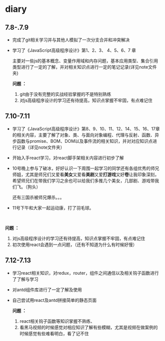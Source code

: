 # diary

## 7.8-.7.9

* 完成了git相关学习并与其他人模拟了一次分支合并和冲突解决

* 学习了《JavaScript高级程序设计》第1、2、3、 4、5、6、7 章

  主要对一些js的基本概念、变量作用域和内存问题，基本应用类型、集合引用类型进行了一定的了解，并对相关知识点进行一定的笔记记录(详见note文件夹)

   

  **问题 ：** 

  1. git由于没有完整的实战经验掌握的不是特别熟练
  2. 对js高级程序设计的学习还有待提高，知识点掌握不牢固，有点难记住

  

## 7.10-7.11

* 学习了《JavaScript高级程序设计》第8、9、10、11、12、14、15、16、17章的相关内容，主要了解了对象、类、与面向对象编程、代理与反射、函数、异步函数与promise、BOM、DOM以及事件流的相关知识，并对对应知识点进行记录（详见note文件夹）

* 开始入手react学习，对react脚手架相关内容进行初步了解

* 10号晚上参与了破冰，好好认识一下周围一起学习的同学还有各组优秀的师兄师姐，尤其是师兄们又爱看**美女**又爱看**美剧**又爱**打游戏**又好**卷**让我印象深刻，希望师兄们在带我们学习之余也可以给我们多推几个美女，几部剧、游戏带我们飞。（狗头）

  还有三国杀被师兄爆杀。。。

* 11号下午和大家一起运动康，打了羽毛球。

​     

**问题 ：** 

1. 对js高级程序设计的学习还有待提高，知识点掌握不牢固，有点难记住
2. 初次使用react会遇到一点问题，（还有不知道为什么有时候好慢）

## 7.12-7.13

* 学习react相关知识，对redux，router，组件之间通信以及相关钩子函数进行了了解与学习

* 对antd组件库进行了一定了解及使用

* 自己尝试用react及antd拼接简单的静态页面

  

   **问题 ：** 

  1. react相关钩子函数等知识掌握不熟练、
  2. 看黑马视频的时候感觉对相应知识了解有些模糊，尤其是视频在做案例的时候感觉有些难看明白，看了记不住